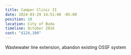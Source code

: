 ```yaml
---
title: Camper Clinic II
date: 2024-03-29 14:51:00 -05:00
position: 10
location: City of Buda
timeline: October 2016
cost: "$124,100"
---
```


Wastewater line extension, abandon existing OSSF system